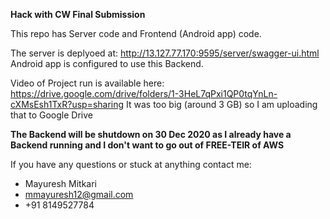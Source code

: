 <b>Hack with CW Final Submission</b>

This repo has Server code and Frontend (Android app) code.

The server is deplyoed at: http://13.127.77.170:9595/server/swagger-ui.html
Android app is configured to use this Backend.

Video of Project run is available here: https://drive.google.com/drive/folders/1-3HeL7qPxi1QP0tqYnLn-cXMsEsh1TxR?usp=sharing
It was too big (around 3 GB) so I am uploading that to Google Drive

<b>The Backend will be shutdown on 30 Dec 2020 as I already have a Backend running and I don't want to go out of FREE-TEIR of AWS</b>

If you have any questions or stuck at anything contact me:

- Mayuresh Mitkari
- mmayuresh12@gmail.com
- +91 8149527784
